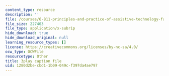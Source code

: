 ```yaml
---
content_type: resource
description: ''
file: /courses/6-811-principles-and-practice-of-assistive-technology-fall-2014/1280d2becbd11b09049cf397da4ae797_x18bMLW4eO4.srt
file_size: 227403
file_type: application/x-subrip
hide_download: true
hide_download_original: null
learning_resource_types: []
license: https://creativecommons.org/licenses/by-nc-sa/4.0/
ocw_type: OCWFile
resourcetype: Other
title: 3play caption file
uid: 1280d2be-cbd1-1b09-049c-f397da4ae797
---
```

